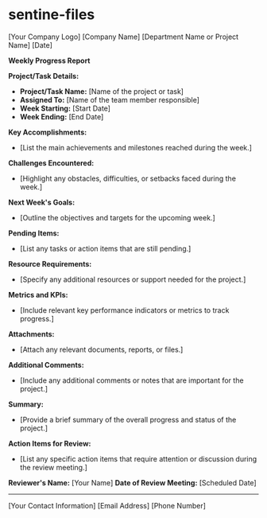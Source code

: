 # sentine-files
[Your Company Logo]
[Company Name]
[Department Name or Project Name]
[Date]

**Weekly Progress Report**

**Project/Task Details:**
- **Project/Task Name:** [Name of the project or task]
- **Assigned To:** [Name of the team member responsible]
- **Week Starting:** [Start Date]
- **Week Ending:** [End Date]

**Key Accomplishments:**
- [List the main achievements and milestones reached during the week.]

**Challenges Encountered:**
- [Highlight any obstacles, difficulties, or setbacks faced during the week.]

**Next Week's Goals:**
- [Outline the objectives and targets for the upcoming week.]

**Pending Items:**
- [List any tasks or action items that are still pending.]

**Resource Requirements:**
- [Specify any additional resources or support needed for the project.]

**Metrics and KPIs:**
- [Include relevant key performance indicators or metrics to track progress.]

**Attachments:**
- [Attach any relevant documents, reports, or files.]

**Additional Comments:**
- [Include any additional comments or notes that are important for the project.]

**Summary:**
- [Provide a brief summary of the overall progress and status of the project.]

**Action Items for Review:**
- [List any specific action items that require attention or discussion during the review meeting.]

**Reviewer's Name:** [Your Name]
**Date of Review Meeting:** [Scheduled Date]

---

[Your Contact Information]
[Email Address]
[Phone Number]
